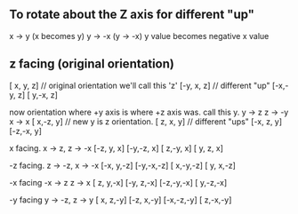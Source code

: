 ## To rotate about the Z axis for different "up"
x -> y (x becomes y)
y -> -x (y -> -x) y value becomes negative x value

## z facing (original orientation)
[ x, y, z] // original orientation we'll call this 'z'
[-y, x, z] // different "up"
[-x,-y, z]
[ y,-x, z]

now orientation where +y axis is where +z axis was. call this y.
y -> z
z -> -y
x -> x
[ x,-z, y] // new y is z orientation.
[ z, x, y] // different "ups"
[-x, z, y]
[-z,-x, y]

x facing. x -> z, z -> -x
[-z, y, x]
[-y,-z, x]
[ z,-y, x]
[ y, z, x]

-z facing. z -> -z, x -> -x
[-x, y,-z]
[-y,-x,-z]
[ x,-y,-z]
[ y, x,-z]

-x facing -x -> z z -> x
[ z, y,-x]
[-y, z,-x]
[-z,-y,-x]
[ y,-z,-x]

-y facing y -> -z, z -> y
[ x, z,-y]
[-z, x,-y]
[-x,-z,-y]
[ z,-x,-y]